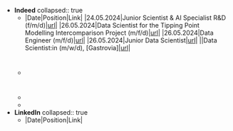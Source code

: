 - **Indeed**
  collapsed:: true
	- |Date|Position|Link|
	  |24.05.2024|Junior Scientist & AI Specialist R&D (f/m/d)|[url](https://freudenberg.wd3.myworkdayjobs.com/en-US/freudenberg-group/job/Mnchen/Junior-Scientist---AI-Specialist-R-D--f-m-d-_R_00065881-1)|
	  |26.05.2024|Data Scientist for the Tipping Point Modelling Intercomparison Project (m/f/d)|[url](https://files.personalanzeigen.net/kcenter-postings/kc-5ed9827d40204996a677add608b77b14/data-scientist-for-the-tipping-point-modelling-intercomparison-project-mfd/2160287.htm?tracking_token_2160287)|
	  |26.05.2024|Data Engineer (m/f/d)|[url](https://metro-markets-gmbh.jobs.personio.de/job/1573210?language=en&display=en#)|
	  |26.05.2024|Junior Data Scientist|[url](https://de.indeed.com/viewjob?jk=a1a68c84d4e5730c&tk=1hur12r1bojem87i&from=serp&vjs=3)|
	  ||Data Scientist:in (m/w/d), [Gastrovia]|[url](https://de.indeed.com/viewjob?jk=edff1364c95ac431&tk=1hur12r1bojem87i&from=serp&vjs=3)|
	- #
	-
	-
- **LinkedIn**
  collapsed:: true
	- |Date|Position|Link|